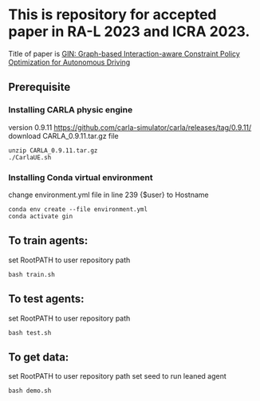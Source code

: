 # This is repository for accepted paper in RA-L 2023 and ICRA 2023.
Title of paper is [GIN: Graph-based Interaction-aware Constraint Policy Optimization for Autonomous Driving](https://ieeexplore.ieee.org/abstract/document/9976203)


## Prerequisite

### Installing CARLA physic engine
version 0.9.11
https://github.com/carla-simulator/carla/releases/tag/0.9.11/
download CARLA_0.9.11.tar.gz file
```
unzip CARLA_0.9.11.tar.gz
./CarlaUE.sh 
```

### Installing Conda virtual environment
change environment.yml file in line 239
{$user} to Hostname

```
conda env create --file environment.yml 
conda activate gin
```

## To train agents:
set RootPATH to user repository path

```
bash train.sh
```

## To test agents:
set RootPATH to user repository path
```
bash test.sh
```

## To get data:
set RootPATH to user repository path
set seed to run leaned agent
```
bash demo.sh
```
